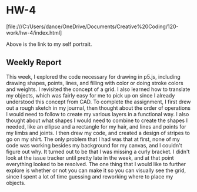 # HW-4

[file:///C:/Users/dance/OneDrive/Documents/Creative%20Coding/120-work/hw-4/index.html]

Above is the link to my self portrait. 

## Weekly Report

This week, I explored the code necessary for drawing in p5.js, including drawing shapes, points, lines, and filling with color or doing stroke colors and weights. I revisited the concept of a grid. I also learned how to translate my objects, which was fairly easy for me to pick up on since I already understood this concept from CAD. 
To complete the assignment, I first drew out a rough sketch in my journal, then thought about the order of operations I would need to follow to create my various layers in a functional way. I also thought about what shapes I would need to combine to create the shapes I needed, like an ellipse and a rectangle for my hair, and lines and points for my limbs and joints. I then drew my code, and created a design of stripes to go on my shirt. 
The only problem that I had was that at first, none of my code was working besides my background for my canvas, and I couldn't figure out why. It turned out to be that I was missing a curly bracket. I didn't look at the issue tracker until pretty late in the week, and at that point everything looked to be resolved.
The one thing that I would like to further explore is whether or not you can make it so you can visually see the grid, since I spent a lot of time guessing and reworking where to place my objects. 
